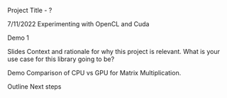 Project Title - ?

7/11/2022
Experimenting with OpenCL and Cuda

Demo 1

Slides
Context and rationale for why this project is relevant.
What is your use case for this library going to be?

Demo
Comparison of CPU vs GPU for Matrix Multiplication.

Outline
Next steps
